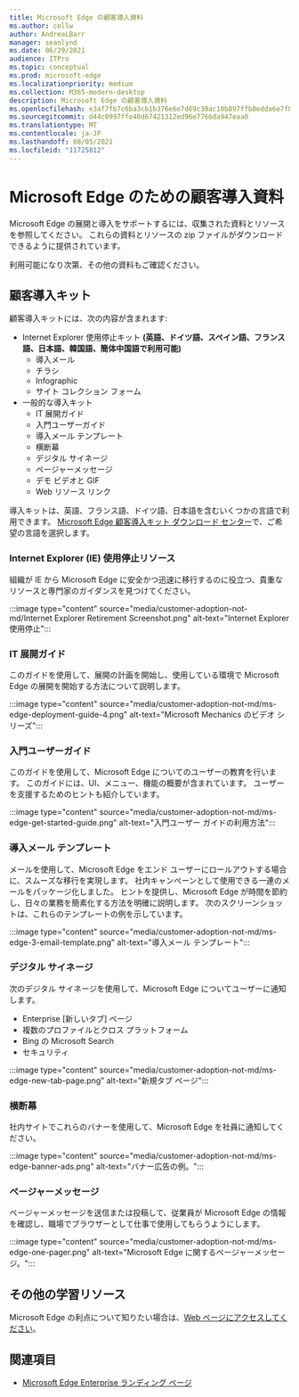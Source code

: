 ```yaml
---
title: Microsoft Edge の顧客導入資料
ms.author: collw
author: AndreaLBarr
manager: seanlynd
ms.date: 06/29/2021
audience: ITPro
ms.topic: conceptual
ms.prod: microsoft-edge
ms.localizationpriority: medium
ms.collection: M365-modern-desktop
description: Microsoft Edge の顧客導入資料
ms.openlocfilehash: e3af7fb7c6ba3cb1b376e6e7d69c30ac10b897ffb8edda6e7f8ce90fa08519e6
ms.sourcegitcommit: d44c0997ffe40d67421312ed96e7766da947eaa0
ms.translationtype: MT
ms.contentlocale: ja-JP
ms.lasthandoff: 08/05/2021
ms.locfileid: "11725812"
---
```

# <a name="customer-adoption-materials-for-microsoft-edge"></a>Microsoft Edge のための顧客導入資料

Microsoft Edge の展開と導入をサポートするには、収集された資料とリソースを参照してください。 これらの資料とリソースの zip ファイルがダウンロードできるように提供されています。

利用可能になり次第、その他の資料もご確認ください。

## <a name="customer-adoption-kit"></a>顧客導入キット

顧客導入キットには、次の内容が含まれます:
- Internet Explorer 使用停止キット **(英語、ドイツ語、スペイン語、フランス語、日本語、韓国語、簡体中国語で利用可能)**
    - 導入メール
    - チラシ
    - Infographic
    - サイト コレクション フォーム
- 一般的な導入キット
    - IT 展開ガイド
    - 入門ユーザーガイド
    - 導入メール テンプレート
    - 横断幕
    - デジタル サイネージ
    - ページャーメッセージ
    - デモ ビデオと GIF
    - Web リソース リンク

導入キットは、英語、フランス語、ドイツ語、日本語を含むいくつかの言語で利用できます。 [Microsoft Edge 顧客導入キット ダウンロード センター](https://www.microsoft.com/download/details.aspx?id=102119)で、ご希望の言語を選択します。

### <a name="internet-explorer-ie-retirement-resources"></a>Internet Explorer (IE) 使用停止リソース

組織が IE から Microsoft Edge に安全かつ迅速に移行するのに役立つ、貴重なリソースと専門家のガイダンスを見つけてください。

:::image type="content" source="media/customer-adoption-not-md/Internet Explorer Retirement Screenshot.png" alt-text="Internet Explorer 使用停止":::

### <a name="it-deployment-guide"></a>IT 展開ガイド

このガイドを使用して、展開の計画を開始し、使用している環境で Microsoft Edge の展開を開始する方法について説明します。

:::image type="content" source="media/customer-adoption-not-md/ms-edge-deployment-guide-4.png" alt-text="Microsoft Mechanics のビデオ シリーズ":::

### <a name="how-to-get-started-user-guide"></a>入門ユーザーガイド

このガイドを使用して、Microsoft Edge についてのユーザーの教育を行います。 このガイドには、UI、メニュー、機能の概要が含まれています。 ユーザーを支援するためのヒントも紹介しています。

:::image type="content" source="media/customer-adoption-not-md/ms-edge-get-started-guide.png" alt-text="入門ユーザー ガイドの利用方法":::

### <a name="adoption-email-templates"></a>導入メール テンプレート

メールを使用して、Microsoft Edge をエンド ユーザーにロールアウトする場合に、スムーズな移行を実現します。 社内キャンペーンとして使用できる一連のメールをパッケージ化しました。 ヒントを提供し、Microsoft Edge が時間を節約し、日々の業務を簡素化する方法を明確に説明します。 次のスクリーンショットは、これらのテンプレートの例を示しています。

:::image type="content" source="media/customer-adoption-not-md/ms-edge-3-email-template.png" alt-text="導入メール テンプレート":::

### <a name="digital-signage"></a>デジタル サイネージ

次のデジタル サイネージを使用して、Microsoft Edge についてユーザーに通知します。

- Enterprise [新しいタブ] ページ
- 複数のプロファイルとクロス プラットフォーム
- Bing の Microsoft Search
- セキュリティ

:::image type="content" source="media/customer-adoption-not-md/ms-edge-new-tab-page.png" alt-text="新規タブ ページ":::

### <a name="banners"></a>横断幕

社内サイトでこれらのバナーを使用して、Microsoft Edge を社員に通知してください。

:::image type="content" source="media/customer-adoption-not-md/ms-edge-banner-ads.png" alt-text="バナー広告の例。":::

### <a name="one-pagers"></a>ページャーメッセージ

ページャーメッセージを送信または投稿して、従業員が Microsoft Edge の情報を確認し、職場でブラウザーとして仕事で使用してもらうようにします。

:::image type="content" source="media/customer-adoption-not-md/ms-edge-one-pager.png" alt-text="Microsoft Edge に関するページャーメッセージ。":::

## <a name="other-learning-resources"></a>その他の学習リソース

Microsoft Edge の利点について知りたい場合は、[Web ページにアクセスしてください](https://www.microsoft.com/edge/business)。

## <a name="see-also"></a>関連項目

- [Microsoft Edge Enterprise ランディング ページ](https://aka.ms/EdgeEnterprise)

